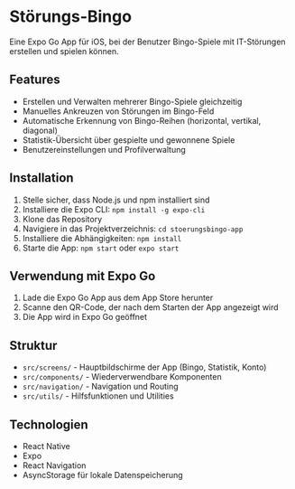 # Störungs-Bingo

Eine Expo Go App für iOS, bei der Benutzer Bingo-Spiele mit IT-Störungen erstellen und spielen können.

## Features

- Erstellen und Verwalten mehrerer Bingo-Spiele gleichzeitig
- Manuelles Ankreuzen von Störungen im Bingo-Feld
- Automatische Erkennung von Bingo-Reihen (horizontal, vertikal, diagonal)
- Statistik-Übersicht über gespielte und gewonnene Spiele
- Benutzereinstellungen und Profilverwaltung

## Installation

1. Stelle sicher, dass Node.js und npm installiert sind
2. Installiere die Expo CLI: `npm install -g expo-cli`
3. Klone das Repository
4. Navigiere in das Projektverzeichnis: `cd stoerungsbingo-app`
5. Installiere die Abhängigkeiten: `npm install`
6. Starte die App: `npm start` oder `expo start`

## Verwendung mit Expo Go

1. Lade die Expo Go App aus dem App Store herunter
2. Scanne den QR-Code, der nach dem Starten der App angezeigt wird
3. Die App wird in Expo Go geöffnet

## Struktur

- `src/screens/` - Hauptbildschirme der App (Bingo, Statistik, Konto)
- `src/components/` - Wiederverwendbare Komponenten
- `src/navigation/` - Navigation und Routing
- `src/utils/` - Hilfsfunktionen und Utilities

## Technologien

- React Native
- Expo
- React Navigation
- AsyncStorage für lokale Datenspeicherung
